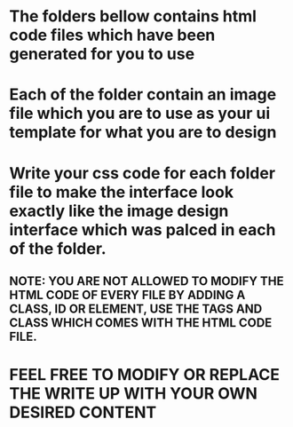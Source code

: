 # The folders bellow contains html code files which have been generated for you to use

# Each of the folder contain an image file which you are to use as your ui template for what you are to design

# Write your css code for each folder file to make the interface look exactly like the image design interface which was palced in each of the folder.

## NOTE: YOU ARE NOT ALLOWED TO MODIFY THE HTML CODE OF EVERY FILE BY ADDING A CLASS, ID OR ELEMENT, USE THE TAGS AND CLASS WHICH COMES WITH THE HTML CODE FILE.

# FEEL FREE TO MODIFY OR REPLACE THE WRITE UP WITH YOUR OWN DESIRED CONTENT 